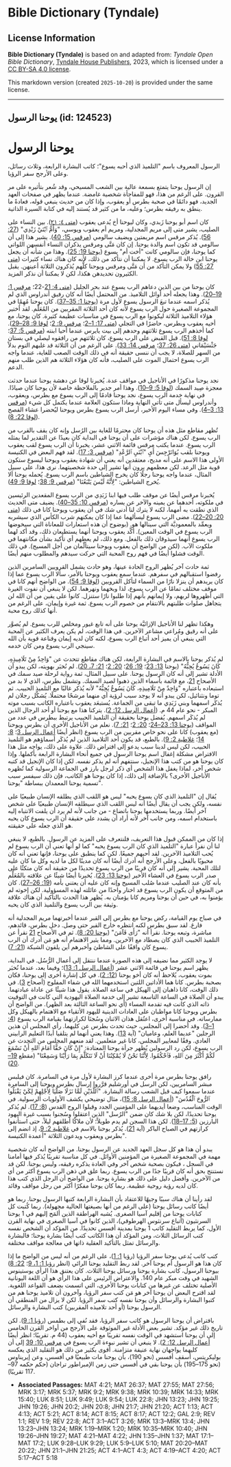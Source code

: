 # Bible Dictionary (Tyndale)

## License Information

**Bible Dictionary (Tyndale)** is based on and adapted from: _Tyndale Open Bible Dictionary_, [Tyndale House Publishers](https://tyndaleopenresources.com/), 2023, which is licensed under a [CC BY-SA 4.0 license](https://creativecommons.org/licenses/by-sa/4.0/legalcode.en).

This markdown version (created `2025-10-20`) is provided under the same license.



--------------------------------

## يوحنا الرسول (id: 124523)

يوحنا الرسول
============

الرسول المعروف باسم "التلميذ الذي أحبه يسوع"؛ كاتب البشارة الرابعة، وثلاث رسائل، وعلى الأرجح سفر الرؤيا.

إن الرسول يوحنا يتمتع بسمعة عالية بين الشعب المسيحي، وقد شُعر بتأثيره على مر القرون. على الرغم من هذا، فهو للمفاجأة شخصية غامضة. عندما يظهر في صفحات العهد الجديد، فهو دائمًا في صحبة بطرس أو يعقوب، وإذا كان من حديث ينبغي قوله، فعادةً ما ينطق به رفيقه بطرس؛ وعليه، ما من كثير قد يُستند إليه في كتابة السيرة الذاتية.

كان اسم أبو يوحنا زَبدي، وكان ليوحنا أخ يُدعى يعقوب ([متى ٤: ٢١](https://ref.ly/Matt4:21)). بين النساء على الصليب، يشير متى إلى مريم المجدلية، ومريم أم يعقوب ويوسي، "وَأُمُّ ٱبْنَيْ زَبْدِي" ([27: 56](https://ref.ly/Matt27:56)). يُذكر مرقس اسم مريمتين ويضيف سالومي ([مرقس 15: 40](https://ref.ly/Mark15:40)). يشير هذا إلى أن سالومي قد تكون اسم والدة يوحنا. إن كان مَتَّى ومرقس يذكران النساء أنفسهن اللواتي كما يوحنا، فإن سالومي كانت "أخت أم" يسوع ([يوحنا 19: 25](https://ref.ly/John19:25)). وهذا من شأنه أن يجعل يوحنا ابن خالة الرب يسوع. لا يمكننا أن نتأكد من ذلك، لأنه كان هناك نساء كثيرات ([متى 27: 55](https://ref.ly/Matt27:55)) ولا يمكن التأكد من أن مَتَّى ومرقس ويوحنا كلُّهم يُذكرون الثلاثة أعينهن. يقبل الكثيرون تحديدهن هكذا، لكن لا يمكننا أن نذكر المزيد.

كان يوحنا من بين الذين دعاهم الرب يسوع عند بحر الجليل ([متى 4: 21](https://ref.ly/Matt4:21-Matt4:22)\-22؛ [مرقس 1: 19–20](https://ref.ly/Mark1:19-Mark1:20)). وهذا يجعله أحد أوائل التلاميذ. من المحتمل أيضًا أنه كان رفيق أندراوس الذي لم يُذكر اسمه عندما تبعَ الرسول يسوع لأول مرة ([يوحنا 1: 35–37](https://ref.ly/John1:35-John1:37)). كان يوحنا مُهِمًا في المجموعة الصغيرة حول الرب يسوع لأنه كان أحد الثلاثة المقربين من المُعَلّم. لقد اُختير هؤلاء التلاميذ الثلاثة ليكونوا مع الرب يسوع في مناسبات عظيمة كثيرة. كان يوحنا، مع أخيه يعقوب وبطرس، حاضرًا في التجلي ([متى 17: 1–2](https://ref.ly/Matt17:1-Matt17:2)؛ [مرقس 9: 2](https://ref.ly/Mark9:2)؛ [لوقا 9: 28–29](https://ref.ly/Luke9:28-Luke9:29)). كما أخذهم الرب يسوع ثلاثتهم وحدهم إلى بيت يايرس عندما أحيا ابنته ([مرقس 5: 37](https://ref.ly/Mark5:37)؛ [لوقا 8: 51](https://ref.ly/Luke8:51)). قبل القبض على الرب يسوع، كان ثلاثتهم من رافقوه ليصلي في بستان جَثْسَيْمَاني ([متى 26: 37](https://ref.ly/Matt26:37)؛ [مرقس 14: 33](https://ref.ly/Mark14:33)). على الرغم من أن الثلاثة قد غلبهم النوم بدلاً من السهر للصلاة، لا يجب أن ننسى حقيقة أنه في ذلك الوقت الصعب للغاية، عندما واجه الرب يسوع احتمال الموت على الصليب، فأنه كان هؤلاء الثلاثة هم الذين طلب منهم الدعم.

نجد يوحنا مذكورًا في الأناجيل في مواقف عدة. يُخبرنا لوقا عن دهشة يوحنا عندما حدثت معجزة صِيد السمك ([لوقا 5: 9–10](https://ref.ly/Luke5:9-Luke5:10)). وهذا أمر جدير بالملاحظة خاصة لأن يوحنا كان صيادًا. في نهاية خدمة الرب يسوع، نجد يوحنا قادمًا إلى الرب يسوع مع بطرس، ويعقوب، وأندراوس ليسأل متى تأتي النهاية وماذا ستكون العلامة عندما يكتمل كل شيء ([مرقس 13: 3–4](https://ref.ly/Mark13:3-Mark13:4)). وفي مساء اليوم الأخير، أرسل الرب يسوع بطرس ويوحنا ليُحضرا عشاء الفصح ([لوقا 22: 8](https://ref.ly/Luke22:8)).

تُظهر مقاطع مثل هذه أن يوحنا كان محترمًا للغاية بين الرُسل وإنه كان يقف بالقرب من الرب يسوع. لكن هناك مؤشرات على أن يوحنا في البداية كان بعيدًا عن التقدير لما يمثله الرب يسوع. عندما يكتب مرقس قائمة الاثني عشر، يخبرنا أن الرب يسوع لقب يعقوب ويوحنا بلقب بُوَانَرْجِسَ أَيِ "ٱبْنَيِ ٱلرَّعْدِ" ([مرقس 3: 17](https://ref.ly/Mark3:17)). لقد فهم البعض في الكنيسة الأولى هذا الاسم على أنه مديح، معتقدين أنه يعني أن شهادة يعقوب ويوحنا ليسوع ستكون قوية مثل الرعد. لكن معظمهم يرون أنها تشير إلى حدة شخصيتهما. نرى هذا، على سبيل المثال، عندما واجه يوحنا رجلًا كان يخرج الشياطين باسم الرب يسوع. يُحمله يوحنا ألا يُخرج الشياطين: "لِأَنَّهُ لَيْسَ يَتْبَعُنَا" ([مرقس 9: 38](https://ref.ly/Mark9:38)؛ [لوقا 9: 49](https://ref.ly/Luke9:49)).

يُخبرنا مرقس أيضًا عن موقف طلب فيها ابنا زَبَدِي من الرب يسوع المقعدين الرئيسين في ملكوته، أحدهما عن يمينه والآخر عن يساره ([مرقس 10: 35–40](https://ref.ly/Mark10:35-Mark10:40)). يضيف متى الحديث الذي نطقت به أمهما، لكنه لا يترك لنا أدنى شك في أن يعقوب ويوحنا كانا في ذلك ([متى 20: 20–22](https://ref.ly/Matt20:20-Matt20:22)). مضى الرب يسوع ليسألهما عما إذا كان يمكنهم شرب الكأس الذي سيشربه ويعمِّد بالمعموديَّة التي سينالها هو. (بوضوح أن هذه استعارات للمعاناة التي سيخوضها الرب يسوع في الوقت المعين). أكَّد يعقوب ويوحنا أنهما يستطيعان ذلك، وقد أكد لهما الرب يسوع أنهما سيذوقان ذلك بالفعل. ومع ذلك، لم يعطهم أي تأكيد بشأن مكانتهما في ملكوت الآب. (لكن من الواضح أن يعقوب ويوحنا سيتألّمان من أجل المسيح). في ذلك الوقت فشلوا أيضًا في فهم روح المحبة التي حركت سيدهم والمطلوب منهم أيضًا.

ثمة حادث آخر يُظهر الروح الحادة عينها، وهو حادث يشمل القرويين السامرين الذين رفضوا استقبالهم في سفرهم. عندما سمع يعقوب ويوحنا بالأمر، سألا الرب يسوع عما إذا كان يريدهم أن ينزلا نارًا من السماء لتأكل القرويين ([لوقا 9: 54](https://ref.ly/Luke9:54)). من الواضح أنهم كانا في موقف مختلف تمامًا عن الرب يسوع، لذا وبخهما ونهرهما. لكن لا ينبغي أن نفوت الغيرة التي أظهروها لربهم، ولا إيمانهم بأنهم إذا طلبوا نارًا ستنزل. كانوا على يقين من أن الله لن يتجاهل صلوات طلبتهم بالانتقام من خصوم الرب يسوع. ثمة غيرة وإيمان، على الرغم من أنها كذلك روح محبة.

وهكذا تظهر لنا الأناجيل الإزائيَّة يوحنا على أنه تابع غيور ومخلص للرب يسوع. لم يُصوَّر على أنه رقيق ومُراعي مشاعر الآخرين. في هذا الوقت، لم يكن يعرف الكثير عن المحبة التي ينبغي أن يميز أحد أتباع الرب يسوع، لكنه كان لديه إيمان وقناعة قوية بأن الله سينجي الرب يسوع ومن كان خدمه.

لم يُذكر يوحنا بالاسم في البشارة الرابعة، لكن هناك مقاطع تتحدث عن "وَاحِدٌ مِنْ تَلَامِيذِهِ، كَانَ يَسُوعُ يُحِبُّهُ" (يوحنا [13: 23](https://ref.ly/John13:23)؛ [19: 26](https://ref.ly/John19:26)؛ [20: 2](https://ref.ly/John20:2)؛ [21: 7، 20](https://ref.ly/John21:7)). لم نُخبَر بهويته، لكن يبدو أن الأدلة تشير إلى أنه كان الرسول يوحنا. على سبيل المثال، ثمة رواية لرحلة صيد سمك في الأصحاح [21](https://ref.ly/John21:1-John21:25)، مع قائمة بأسماء الذين ذهبوا لصيد السمك. وتشمل بطرس، الذي لا بد من استبعاده باعتباره "وَاحِدٌ مِنْ تَلَامِيذِهِ، كَانَ يَسُوعُ يُحِبُّهُ" لأنه يُذكر غالبًا مع التلميذ الحبيب. ثم توما ونثنائيل، لكن يبدو أنه لا يوجد سبب لرؤية أي منهما مرشحًا محتملًا. يُشكِّل رجلان لم يُذكَر اسمهما وبني زَبَدِي ما تبقى من الجماعة. يُستبعَد يعقوب باعتباره الكاتب بسبب موته المبكر \- نحو عام 44 م. ([أعمال الرسل 12: 2](https://ref.ly/Acts12:2)). يتركنا هذا مع يوحنا أو أحد الرجال الذين لم يُذكَر اسمهم. يُفضل يوحنا بحقيقة أن التلميذ الحبيب يرتبط ببطرس في عدد من المواقف ([يوحنا 13: 23–24](https://ref.ly/John13:23-John13:24)؛ [20: 2](https://ref.ly/John20:2)؛ [21: 7](https://ref.ly/John21:7)). نعلم من الأناجيل الأخرى أن بطرس ويوحنا (مع يعقوب) كانا على نحو خاص مقربين من الرب يسوع (انظر أيضًا [أعمال الرسل 3](https://ref.ly/Acts3:1-Acts3:26)؛ [8: 14](https://ref.ly/Acts8:14)؛ [غلاطية 2: 9](https://ref.ly/Gal2:9)). بالطبع، قد يكون أحد التلاميذ الذين لم يُذكَر أسماؤهم هو التلميذ الحبيب، لكن ليس لدينا سبب يدعو إلى افتراض ذلك. علاوة على ذلك، يواجه مثل هذا الافتراض مشكلة إغفال اسم يوحنا الرسول في جميع أنحاء البشارة الرابعة بأكملها. وإذا كان يوحنا هو من كتب هذا الإنجيل، سنتفهم أنه لم يذكر نفسه. لكن إذا كان الإنجيل قد كتبه شخص آخر، لماذا يغفل هذا الشخص أي ذكر لرجل بارز في الجماعة الرسولية كما تُظهره الأناجيل الأخرى؟ بالإضافة إلى ذلك، إذا كان يوحنا هو الكاتب، فإن ذلك سيفسر سبب تسمية يوحنا المعمدان ببساطة "يوحنا".

يُقال إن "التلميذ الذي كان يسوع يحبه" ليس هو اللقب الذي يطلقه الإنسان طبيعيًا على نفسه، ولكن يجب أن يقال أيضًا أنه ليس اللقب الذي سيطلقه الإنسان طبيعيًا على شخص آخر أيضًا. وربما يستخدمها يوحنا باتضاع \- من جانب لأنه لم يرد أن يلفت الانتباه إليه باستخدام اسمه، ومن جانب آخر لأنه أراد أن يشدد على حقيقة أن الرب يسوع كان يحبه هو الذي جعله على حقيقته.

إذا كان من الممكن قبول هذا التعريف، فلنتعرف على المزيد عن الرسول. بالطبع، لا ينبغي لنا أن نقرأ عبارة "التلميذ الذي كان الرب يسوع يحبه" كما لو أنها تعني أن الرب يسوع لم يُحب التلاميذ الآخرين. لقد أحبهم جميعًا. لكن كما ينطبق على يوحنا، فإنها تعني أنه كان محبوبًا بالفعل، وعلى الأرجح أنه أدرك أيضًا أنه كان مدينًا لكل ما لديه وكل ما كان عليه لتلك المحبة. يشير إلى أنه كان قريبًا من الرب يسوع تحديدًا من حقيقة أنه كان متكئًا على صدر الرب يسوع في العشاء الأخير ([يوحنا 13: 23](https://ref.ly/John13:23)). يُخبرنا أيضًا شيئًا عن علاقته بالمُعَلِّم بأنه كان عند الصليب عندما صُلب المسيح وإنه كان عليه أن يعتني بأمه ([19: 26–27](https://ref.ly/John19:26-John19:27)). كان من المتوقع أن يكون الرب يسوع قد اختار واحدًا من عائلته لهذه المسؤولية. لكن إخوته لم يؤمنوا به، في حين أن يوحنا ومريم كانا يؤمنان به. يُظهر هذا الحدث بالتأكيد أن هناك علاقة وثيقة بين الرب يسوع والتلميذ الذي كان يحبه.

في صباح يوم القيامة، ركض يوحنا مع بطرس إلى القبر عندما أخبرتهما مريم المجدلية أنه فارغ. لقد سبق بطرس لكنه انتظره خارج القبر حتى وصل. دخل بطرس، قائدهم، مباشرة، وتبعه يوحنا. نقرأ أنه "رَأَى فَآمَنَ" ([يوحنا 20: 8](https://ref.ly/John20:8)). ثم في الأصحاح [21](https://ref.ly/John21:1-John21:25) نقرأ عن التلميذ الحبيب الذي كان يصطاد مع الآخرين. ومما يثير الاهتمام أنه هو مَن أدرك أن الرب يسوع كان واقفًا على الشاطئ وأخبرهم أين يلقون الشبكة ([21: 7](https://ref.ly/John21:7)).

لا يوجد الكثير مما نضيفه إلى هذه الصورة عندما ننتقل إلى أعمال الرُّسُل. في البداية، يظهر اسم يوحنا في قائمة الاثني عشر ([أعمال الرسل 1: 13](https://ref.ly/Acts1:13))؛ وفيما بعد، عندما نُخبَر بموت يعقوب، يُلاحظ أنه كان أخو يوحنا ([12: 2](https://ref.ly/Acts12:2)). في كل إشارة أخرى إلى يوحنا، فكان بصحبة بطرس. كانا هما الأداتين اللتين استخدمهما الله في شفاء المفلوج (أصحاح [3](https://ref.ly/Acts3:1-Acts3:26)). في ذلك الوقت، كانا ذاهبان إلى الهيكل في ساعة الصلاة. يقول هذا شيئًا عن عاداة عبادتهما. يبدو أن الصلاة في الساعة التاسعة تشير إلى خدمة الصلاة اليهودية التي كانت في التوقيت ذاته الذي كانت فيه تقدمة المساء (أي نحو الساعة الثالثة بعد الظهر). من الواضح أن بطرس ويوحنا كانا مواظبان على العادات الدينية لليهود الأتقياء مع الاهتمام بالهيكل وكل ممارساته. في مناسبة أخرى، اعتُقل هذان الاثنان وسُجنَا لكرازتهما بقيامة الرب يسوع ([4: 1–3](https://ref.ly/Acts4:1-Acts4:3)). وقد أُحضرا إلى المجلس، حيث تحدث بطرس عن كليهما. رأى المجلس أن هذين الرجلين "عديما العلم، وعاميان" (آية [13](https://ref.ly/Acts4:13)). وهذا يعني أنهما لم يتلقيا أبدًا التعليم الرابيني العادي. وفقًا لمعايير المجلس، كانا غير متعلمين. لقد منعهم المجلس من التحدث عن الرب يسوع، لكن رد الرسولين يُظهر جرأة يوحنا المعتادة: "إِنْ كَانَ حَقًّا أَمَامَ ٱللهِ أَنْ نَسْمَعَ لَكُمْ أَكْثَرَ مِنَ ٱللهِ، فَٱحْكُمُوا. لِأَنَّنَا نَحْنُ لَا يُمْكِنُنَا أَنْ لَا نَتَكَلَّمَ بِمَا رَأَيْنَا وَسَمِعْنَا" (مقطع [19–20](https://ref.ly/Acts4:19-Acts4:20)).

رافق يوحنا بطرس مرة أخرى عندما كرز البشارة لأول مرة في السامرة. كان فيلبس مبشر السامريين، لكن الرسل في أورشليم قرَّروا إرسال بطرس ويوحنا إلى السامرة عندما سمعوا كيف قبل الشعب رسالة البشارة. "ٱللَّذَيْنِ لَمَّا نَزَلَا صَلَّيَا لِأَجْلِهِمْ لِكَيْ يَقْبَلُوا ٱلرُّوحَ ٱلْقُدُسَ" ([أعمال الرسل 8: 15](https://ref.ly/Acts8:15))، مثال توضيحي يكشف الأولويات الرسولية. في الوقت المناسب، وضعا أيديهما على المؤمنين الجدد وقبلوا الروح القدس ([8: 17](https://ref.ly/Acts8:17)). لم يُذكر يوحنا تحديدًا، لكن بلا شك كان ضمن "الرُسل" الذين اعتقلوا وسُجنوا بسبب غيرة اليهود البارزين ([5: 17–18](https://ref.ly/Acts5:17-Acts5:18)). لكن هذا السجن لم يدم طويلاً؛ لأن ملاكًا أطلقهم ليلاً، حتى استأنفوا كرازتهم في الصباح الباكر (آية [21](https://ref.ly/Acts5:21)). يُذكر يوحنا بالاسم في [غلاطية 2: 9](https://ref.ly/Gal2:9)، إذ انضم إلى بطرس ويعقوب ويدعون الثلاثة "أعمدة الكنيسة".

يبدو أن هذا هو كل سجل العهد الجديد عن الرسول يوحنا. من الواضح أنه كان شخصية مهمة في المجموعة الصغيرة من المؤمنين الأوائل. في كل مناسبة تقريبًا يُذكر فيها أمامنا في السجل ، فيكون بصحبة شخص آخر وفي العادة يذكره رفيقه، وليس يوحنا. لكن قد نستنتج بحق أنه كان قريبًا جدًا من الرب يسوع. ربما علق في ذهن الرب يسوع أكثر من أي من الآخرين. وأفضل دليل على ذلك هو بشارة يوحنا. من الواضح أن الرجل الذي كتب هذا كان لديه رؤية روحية عظيمة. ربما كان يوحنا مفكرًا أكثر من رجل مواقف وقائد.

لقد رأينا أن هناك سببًا وجيهًا للاعتقاد بأن البشارة الرابعة كتبها الرسول يوحنا. ربما هو أيضًا كاتب رسائل يوحنا (على الرغم من أنها بصيغتها الحالية مجهولة). ربما كُتبت كل كتابات يوحنا من إقليم آسيا الصغرى. يُشبه الهراطقة الذين ألمَح إليهم في 1 يوحنا السرنثيون (أتباع سرنثوس الهرطوقي)، الذين كانوا في آسيا الصغرى في نهاية القرن الأول، كما يربط التقليد كاتب 1 يوحنا بمدينة أفسس تحديدًا. من المؤكد أن الشخص نفسه كتب الرسائل الثلاث، ومن المؤكد أن هذا الكاتب كتب أيضًا بشارة يوحنا؛ فالبشارة والرسائل تمثل بالتأكيد العقلية ذاتها في معالجة مواقف مختلفة.

كتب كاتب يُدعى يوحنا سفر الرؤيا (رؤيا [1: 1](https://ref.ly/Rev1:1))، على الرغم من أنه ليس من الواضح ما إذا كان هذا هو الرسول أم يوحنا آخر. لقد ربط التقليد يوحنا الرائي (انظر [رؤيا 1: 1، 9](https://ref.ly/Rev1:1)؛ [22: 8](https://ref.ly/Rev22:8)) بيوحنا الرسول، كاتب بشارة يوحنا ورسائل يوحنا الثلاث. كان يعتنق هذا الرأي يوستينوس الشهيد في وقت مبكر عام 140\. والاعتراض الرئيس على هذا الرأي هو أن اللغة اليونانية الأصلية تختلف عن غيرها من كتابات يوحنا الأخرى، التي اتسمت بضعف القواعد اللغوية. لقد اقترح البعض أن يوحنا آخر هو مَن كتب سفر الرؤيا، وآخرون أن تلاميذ يوحنا هم من كتبوا البشارة والرسائل وأن يوحنا نفسه كتب سفر الرؤيا. لكن لا يزال من المنطقي أن الرسول يوحنا (أو أحد تلاميذه المقربين) كتب البشارة والرسائل.

بافتراض أن يوحنا الرسول هو كاتب سفر الرؤيا، فقد نُفي إلى بطمس ([رؤيا 1: 9](https://ref.ly/Rev1:9)). لكن تاريخ ذلك غير مؤكد. تشير بعض الأدلة غير الموثوقة على الأرجح من أواخر القرن الخامس إلى أن يوحنا استشهد في الوقت نفسه تقريبًا مع أخيه يعقوب (44 م. تقريبًا؛ انظر أيضًا [أعمال الرسل 12: 2](https://ref.ly/Acts12:2)). لا ينبغي أن تشير نبوءة الرب يسوع في [مرقس 10: 39](https://ref.ly/Mark10:39) إلى أن كليهما يواجهان نهاية عنيفة متزامنة. أقوى بكثير من ذلك هو التقليد الذي يعكسه بوليكريتس، أسقف أفسس (نحو 190\)، بأن يوحنا مات طبيعيًا في أفسس، وعن إيريناوس (نحو 175–195\) بأن يوحنا بقي في أفسس حتى زمن الإمبراطور تراجان (حكم حكمه 97–117 تقريبًا).

* **Associated Passages:** MAT 4:21; MAT 26:37; MAT 27:55; MAT 27:56; MRK 3:17; MRK 5:37; MRK 9:2; MRK 9:38; MRK 10:39; MRK 14:33; MRK 15:40; LUK 8:51; LUK 9:49; LUK 9:54; LUK 22:8; JHN 13:23; JHN 19:25; JHN 19:26; JHN 20:2; JHN 20:8; JHN 21:7; JHN 21:20; ACT 1:13; ACT 4:13; ACT 5:21; ACT 8:14; ACT 8:15; ACT 8:17; ACT 12:2; GAL 2:9; REV 1:1; REV 1:9; REV 22:8; ACT 3:1–ACT 3:26; MRK 13:3–MRK 13:4; JHN 13:23–JHN 13:24; MRK 1:19–MRK 1:20; MRK 10:35–MRK 10:40; JHN 19:26–JHN 19:27; MAT 4:21–MAT 4:22; JHN 1:35–JHN 1:37; MAT 17:1–MAT 17:2; LUK 9:28–LUK 9:29; LUK 5:9–LUK 5:10; MAT 20:20–MAT 20:22; JHN 21:1–JHN 21:25; ACT 4:1–ACT 4:3; ACT 4:19–ACT 4:20; ACT 5:17–ACT 5:18


